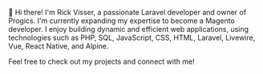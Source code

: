 👋 Hi there! I'm Rick Visser, a passionate Laravel developer and owner of Progics. I'm currently expanding my expertise to become a Magento developer. I enjoy building dynamic and efficient web applications, using technologies such as PHP, SQL, JavaScript, CSS, HTML, Laravel, Livewire, Vue, React Native, and Alpine.

Feel free to check out my projects and connect with me!
